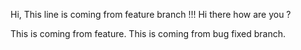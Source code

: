 Hi, This line is coming from feature branch !!!
Hi there how are you ?

This is coming from feature.
This is coming from bug fixed branch.
